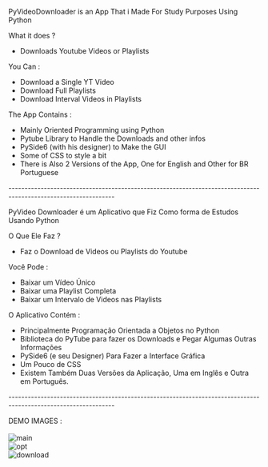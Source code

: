 PyVideoDownloader is an App That i Made For Study Purposes Using Python

What it does ?
 
 * Downloads Youtube Videos or Playlists
 
 You Can :
 
 - Download a Single YT Video
 - Download Full Playlists
 - Download Interval Videos in Playlists
 
 The App Contains :
 
 - Mainly Oriented Programming using Python
 - Pytube Library to Handle the Downloads and other infos
 - PySide6 (with his designer) to Make the GUI
 - Some of CSS to style a bit
 - There is Also 2 Versions of the App, One for English and Other for BR Portuguese

--------------------------------------------------------------------------------------------------------------- <br/>

PyVideo Downloader é um Aplicativo que Fiz Como forma de Estudos Usando Python

O Que Ele Faz ?

* Faz o Download de Videos ou Playlists do Youtube

Você Pode :

- Baixar um Vídeo Único 
- Baixar uma Playlist Completa
- Baixar um Intervalo de Videos nas Playlists

O Aplicativo Contém :

- Principalmente Programação Orientada a Objetos no Python
- Biblioteca do PyTube para fazer os Downloads e Pegar Algumas Outras Informações
- PySide6 (e seu Designer) Para Fazer a Interface Gráfica
- Um Pouco de CSS
- Existem Também Duas Versões da Aplicação, Uma em Inglês e Outra em Português.

--------------------------------------------------------------------------------------------------------------- <br/>

DEMO IMAGES : <br/> <br/>![main](https://user-images.githubusercontent.com/80005824/223220578-015b7f99-aca9-4ab7-a325-e603b9a3fbb4.png) <br/>
![opt](https://user-images.githubusercontent.com/80005824/223220613-61edb45f-7173-4b6f-8ebb-2f8a876fae4c.png) <br/>
![download](https://user-images.githubusercontent.com/80005824/223220650-5b797b77-969f-4585-95c9-2fce7ac33c8e.png)
